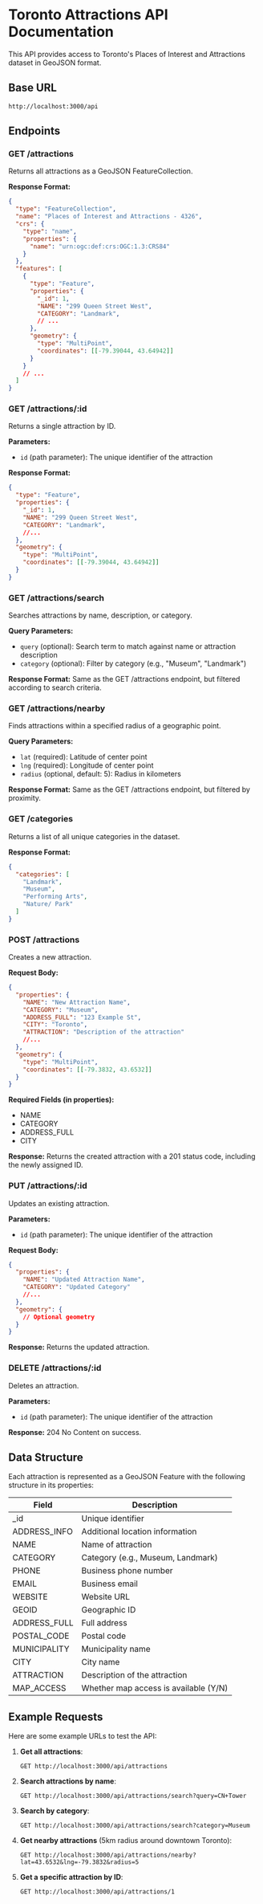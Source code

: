 # Toronto Attractions API Documentation

This API provides access to Toronto's Places of Interest and Attractions dataset in GeoJSON format.

## Base URL

```
http://localhost:3000/api
```

## Endpoints

### GET /attractions

Returns all attractions as a GeoJSON FeatureCollection.

**Response Format:**
```json
{
  "type": "FeatureCollection",
  "name": "Places of Interest and Attractions - 4326",
  "crs": { 
    "type": "name", 
    "properties": { 
      "name": "urn:ogc:def:crs:OGC:1.3:CRS84" 
    } 
  },
  "features": [
    {
      "type": "Feature",
      "properties": {
        "_id": 1,
        "NAME": "299 Queen Street West",
        "CATEGORY": "Landmark",
        // ...
      },
      "geometry": {
        "type": "MultiPoint",
        "coordinates": [[-79.39044, 43.64942]]
      }
    }
    // ...
  ]
}
```

### GET /attractions/:id

Returns a single attraction by ID.

**Parameters:**
- `id` (path parameter): The unique identifier of the attraction

**Response Format:**
```json
{
  "type": "Feature",
  "properties": {
    "_id": 1,
    "NAME": "299 Queen Street West",
    "CATEGORY": "Landmark",
    //...
  },
  "geometry": {
    "type": "MultiPoint",
    "coordinates": [[-79.39044, 43.64942]]
  }
}
```

### GET /attractions/search

Searches attractions by name, description, or category.

**Query Parameters:**
- `query` (optional): Search term to match against name or attraction description
- `category` (optional): Filter by category (e.g., "Museum", "Landmark")

**Response Format:**
Same as the GET /attractions endpoint, but filtered according to search criteria.

### GET /attractions/nearby

Finds attractions within a specified radius of a geographic point.

**Query Parameters:**
- `lat` (required): Latitude of center point
- `lng` (required): Longitude of center point
- `radius` (optional, default: 5): Radius in kilometers

**Response Format:**
Same as the GET /attractions endpoint, but filtered by proximity.

### GET /categories

Returns a list of all unique categories in the dataset.

**Response Format:**
```json
{
  "categories": [
    "Landmark",
    "Museum",
    "Performing Arts",
    "Nature/ Park"
  ]
}
```

### POST /attractions

Creates a new attraction.

**Request Body:**
```json
{
  "properties": {
    "NAME": "New Attraction Name",
    "CATEGORY": "Museum",
    "ADDRESS_FULL": "123 Example St",
    "CITY": "Toronto",
    "ATTRACTION": "Description of the attraction"
    //...
  },
  "geometry": {
    "type": "MultiPoint",
    "coordinates": [[-79.3832, 43.6532]]
  }
}
```

**Required Fields (in properties):**
- NAME
- CATEGORY
- ADDRESS_FULL
- CITY

**Response:**
Returns the created attraction with a 201 status code, including the newly assigned ID.

### PUT /attractions/:id

Updates an existing attraction.

**Parameters:**
- `id` (path parameter): The unique identifier of the attraction

**Request Body:**
```json
{
  "properties": {
    "NAME": "Updated Attraction Name",
    "CATEGORY": "Updated Category"
    //...
  },
  "geometry": {
    // Optional geometry
  }
}
```

**Response:**
Returns the updated attraction.

### DELETE /attractions/:id

Deletes an attraction.

**Parameters:**
- `id` (path parameter): The unique identifier of the attraction

**Response:**
204 No Content on success.

## Data Structure

Each attraction is represented as a GeoJSON Feature with the following structure in its properties:

| Field | Description |
|-------|-------------|
| _id | Unique identifier |
| ADDRESS_INFO | Additional location information |
| NAME | Name of attraction |
| CATEGORY | Category (e.g., Museum, Landmark) |
| PHONE | Business phone number |
| EMAIL | Business email |
| WEBSITE | Website URL |
| GEOID | Geographic ID |
| ADDRESS_FULL | Full address |
| POSTAL_CODE | Postal code |
| MUNICIPALITY | Municipality name |
| CITY | City name |
| ATTRACTION | Description of the attraction |
| MAP_ACCESS | Whether map access is available (Y/N) |

## Example Requests

Here are some example URLs to test the API:

1. **Get all attractions**:
   ```
   GET http://localhost:3000/api/attractions
   ```

2. **Search attractions by name**:
   ```
   GET http://localhost:3000/api/attractions/search?query=CN+Tower
   ```

3. **Search by category**:
   ```
   GET http://localhost:3000/api/attractions/search?category=Museum
   ```

4. **Get nearby attractions** (5km radius around downtown Toronto):
   ```
   GET http://localhost:3000/api/attractions/nearby?lat=43.6532&lng=-79.3832&radius=5
   ```

5. **Get a specific attraction by ID**:
   ```
   GET http://localhost:3000/api/attractions/1
   ```